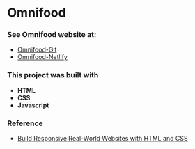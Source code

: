 # Omnifood
### See Omnifood website at:  
- [Omnifood-Git](https://tiangfuu23.github.io/Omnifood/)
- [Omnifood-Netlify](https://omnifood-tiangfuu23.netlify.app/)
### This project was built with 
- **HTML**
- **CSS**
- **Javascript**
### Reference
- [Build Responsive Real-World Websites with HTML and CSS](https://www.udemy.com/course/design-and-develop-a-killer-website-with-html5-and-css3/learn/lecture/27513374?start=0#questions)
